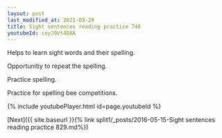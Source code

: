 ```yaml
---
layout: post
last_modified_at: 2021-03-29
title: Sight sentences reading practice 746
youtubeId: cuyJ9Vt4DXA
---
```

 
 
Helps to learn sight words and their spelling.

Opportunitiy to repeat the spelling. 

Practice spelling. 
 
Practice for spelling bee competitions. 
 
{% include youtubePlayer.html id=page.youtubeId %}
 
 

[Next]({{ site.baseurl }}{% link  split1/_posts/2016-05-15-Sight sentences reading practice 829.md%})
 
